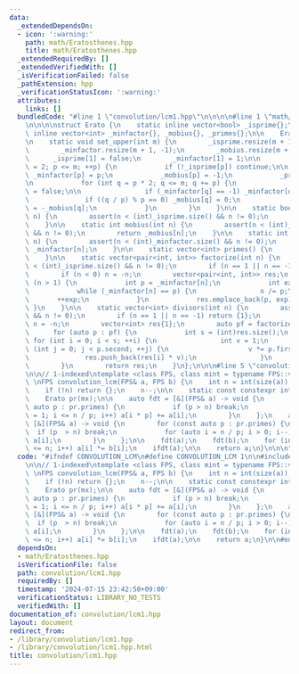 ```yaml
---
data:
  _extendedDependsOn:
  - icon: ':warning:'
    path: math/Eratosthenes.hpp
    title: math/Eratosthenes.hpp
  _extendedRequiredBy: []
  _extendedVerifiedWith: []
  _isVerificationFailed: false
  _pathExtension: hpp
  _verificationStatusIcon: ':warning:'
  attributes:
    links: []
  bundledCode: "#line 1 \"convolution/lcm1.hpp\"\n\n\n\n#line 1 \"math/Eratosthenes.hpp\"\
    \n\n\n\nstruct Erato {\n    static inline vector<bool> _isprime{};\n    static\
    \ inline vector<int> _minfactor{}, _mobius{}, _primes{};\n\n    Erato() = delete;\n\
    \n    static void set_upper(int m) {\n        _isprime.resize(m + 1, true);\n\
    \        _minfactor.resize(m + 1, -1);\n        _mobius.resize(m + 1, 1);\n  \
    \      _isprime[1] = false;\n        _minfactor[1] = 1;\n\n        for (int p\
    \ = 2; p <= m; ++p) {\n            if (!_isprime[p]) continue;\n\n           \
    \ _minfactor[p] = p;\n            _mobius[p] = -1;\n            _primes.emplace_back(p);\n\
    \n            for (int q = p * 2; q <= m; q += p) {\n                _isprime[q]\
    \ = false;\n\n                if (_minfactor[q] == -1) _minfactor[q] = p;\n  \
    \              if ((q / p) % p == 0) _mobius[q] = 0;\n                else _mobius[q]\
    \ = -_mobius[q];\n            }\n        }\n    }\n\n    static bool isprime(int\
    \ n) {\n        assert(n < (int)_isprime.size() && n != 0);\n        return _isprime[n];\n\
    \    }\n\n    static int mobius(int n) {\n        assert(n < (int)_mobius.size()\
    \ && n != 0);\n        return _mobius[n];\n    }\n\n    static int minfactor(int\
    \ n) {\n        assert(n < (int)_minfactor.size() && n != 0);\n        return\
    \ _minfactor[n];\n    }\n\n    static vector<int> primes() {\n        return _primes;\n\
    \    }\n\n    static vector<pair<int, int>> factorize(int n) {\n        assert(n\
    \ < (int)_isprime.size() && n != 0);\n        if (n == 1 || n == -1) return {};\n\
    \        if (n < 0) n = -n;\n        vector<pair<int, int>> res;\n        while\
    \ (n > 1) {\n            int p = _minfactor[n];\n            int exp = 0;\n\n\
    \            while (_minfactor[n] == p) {\n                n /= p;\n         \
    \       ++exp;\n            }\n            res.emplace_back(p, exp);\n       \
    \ }\n    }\n\n    static vector<int> divisors(int n) {\n        assert(n < (int)_isprime.size()\
    \ && n != 0);\n        if (n == 1 || n == -1) return {1};\n        if (n < 0)\
    \ n = -n;\n        vector<int> res{1};\n        auto pf = factorize(n);\n\n  \
    \      for (auto p : pf) {\n            int s = (int)res.size();\n           \
    \ for (int i = 0; i < s; ++i) {\n                int v = 1;\n                for\
    \ (int j = 0; j < p.second; ++j) {\n                    v *= p.first;\n      \
    \              res.push_back(res[i] * v);\n                }\n            }\n\
    \        }\n        return res;\n    }\n};\n\n\n#line 5 \"convolution/lcm1.hpp\"\
    \n\n// 1-indexed\ntemplate <class FPS, class mint = typename FPS::value_type>\
    \ \nFPS convolution_lcm(FPS& a, FPS b) {\n    int n = int(size(a)); // = int(size(b))\n\
    \    if (!n) return {};\n    n--;\n\n    static const constexpr int mx = 1000000;\n\
    \    Erato pr(mx);\n\n    auto fdt = [&](FPS& a) -> void {\n        for (const\
    \ auto p : pr.primes) {\n            if (p > n) break;\n            for (int i\
    \ = 1; i <= n / p; i++) a[i * p] += a[i];\n        }\n    };\n    auto ifdt =\
    \ [&](FPS& a) -> void {\n        for (const auto p : pr.primes) {\n          \
    \  if (p  > n) break;\n            for (auto i = n / p; i > 0; i--) a[i * p] -=\
    \ a[i];\n        }\n    };\n\n    fdt(a);\n    fdt(b);\n    for (int i = 1; i\
    \ <= n; i++) a[i] *= b[i];\n    ifdt(a);\n\n    return a;\n}\n\n\n"
  code: "#ifndef CONVOLUTION_LCM\n#define CONVOLUTION_LCM 1\n\n#include \"../math/Eratosthenes.hpp\"\
    \n\n// 1-indexed\ntemplate <class FPS, class mint = typename FPS::value_type>\
    \ \nFPS convolution_lcm(FPS& a, FPS b) {\n    int n = int(size(a)); // = int(size(b))\n\
    \    if (!n) return {};\n    n--;\n\n    static const constexpr int mx = 1000000;\n\
    \    Erato pr(mx);\n\n    auto fdt = [&](FPS& a) -> void {\n        for (const\
    \ auto p : pr.primes) {\n            if (p > n) break;\n            for (int i\
    \ = 1; i <= n / p; i++) a[i * p] += a[i];\n        }\n    };\n    auto ifdt =\
    \ [&](FPS& a) -> void {\n        for (const auto p : pr.primes) {\n          \
    \  if (p  > n) break;\n            for (auto i = n / p; i > 0; i--) a[i * p] -=\
    \ a[i];\n        }\n    };\n\n    fdt(a);\n    fdt(b);\n    for (int i = 1; i\
    \ <= n; i++) a[i] *= b[i];\n    ifdt(a);\n\n    return a;\n}\n\n#endif // CONVOLUTION_LCM\n"
  dependsOn:
  - math/Eratosthenes.hpp
  isVerificationFile: false
  path: convolution/lcm1.hpp
  requiredBy: []
  timestamp: '2024-07-15 23:42:50+09:00'
  verificationStatus: LIBRARY_NO_TESTS
  verifiedWith: []
documentation_of: convolution/lcm1.hpp
layout: document
redirect_from:
- /library/convolution/lcm1.hpp
- /library/convolution/lcm1.hpp.html
title: convolution/lcm1.hpp
---
```

